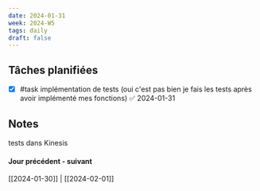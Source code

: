```yaml
---
date: 2024-01-31
week: 2024-W5
tags: daily
draft: false 
---
```


## Tâches planifiées

- [x] #task implémentation de tests (oui c'est pas bien je fais les tests après avoir implémenté mes fonctions) ✅ 2024-01-31

## Notes

tests dans Kinesis

#### Jour précédent - suivant 
[[2024-01-30]] | [[2024-02-01]]